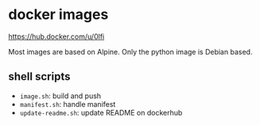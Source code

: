 # docker images

<https://hub.docker.com/u/0lfi>

Most images are based on Alpine. Only the python image is Debian based.

## shell scripts

- `image.sh`: build and push
- `manifest.sh`: handle manifest
- `update-readme.sh`: update README on dockerhub
